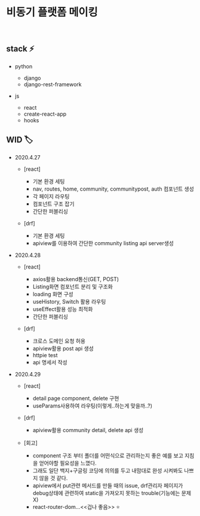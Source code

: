 # 비동기 플랫폼 메이킹

<br>

## stack :zap:
- python
    - django
    - django-rest-framework

- js
    - react
    - create-react-app
    - hooks

## WID :label:

- 2020.4.27
    - [react]
        - 기본 환경 세팅
        - nav, routes, home, community, communitypost, auth 컴포넌트 생성 
        - 각 페이지 라우팅
        - 컴포넌트 구조 잡기
        - 간단한 퍼블리싱

    - [drf]
        - 기본 환경 세팅
        - apiview를 이용하여 간단한 community listing api server생성
 
- 2020.4.28
    - [react]
        - axios활용 backend통신(GET, POST)
        - Listing화면 컴포넌트 분리 및 구조화 
        - loading 화면 구성
        - useHistory, Switch 활용 라우팅
        - useEffect활용 성능 최적화
        - 간단한 퍼블리싱

    - [drf]
        - 크로스 도메인 요청 허용
        - apiview활용 post api 생성
        - httpie test
        - api 명세서 작성
 
 - 2020.4.29
    - [react]
        - detail page component, delete 구현
        - useParams사용하여 라우팅(이렇게..하는게 맞을까..?)  
    - [drf]
        - apiview활용 community detail, delete api 생성

    - [회고]
        - component 구조 부터 폴더를 어떤식으로 관리하는지 좋은 예를 보고 지침을 얻어야할 필요성을 느꼈다.
        - 그래도 일단 백지+구글링 코딩에 의의를 두고 내맘대로 완성 시켜봐도 나쁘지 않을 것 같다.
        - apiview에서 put관련 메서드를 만들 때의 issue, drf관리자 페이지가 debug상태에 관련하여 static을 가져오지 못하는 trouble(기능에는 문제 X)
        - react-router-dom...<<겁나 좋음>> :star:
        
